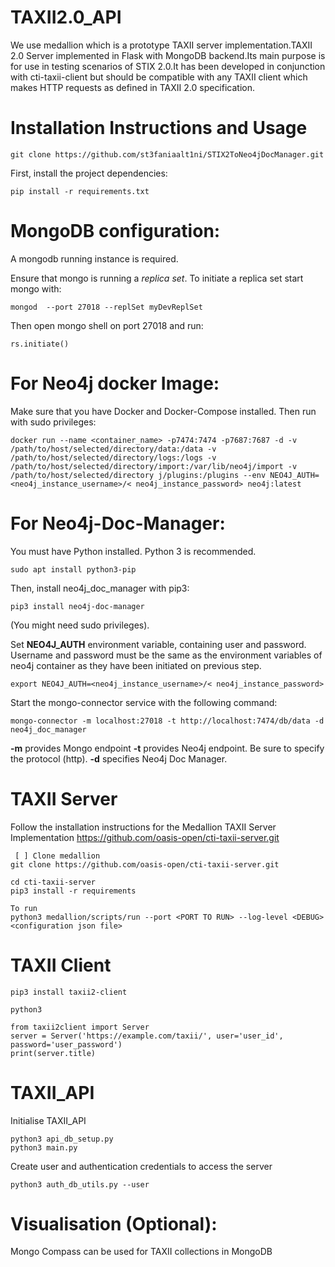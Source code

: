 # TAXII2.0_API


We use medallion which is a prototype TAXII server implementation.TAXII 2.0 Server implemented in Flask with MongoDB backend.Its main purpose is for use in testing scenarios of STIX 2.0.It has been developed in conjunction with cti-taxii-client but should be compatible with any TAXII client which makes HTTP requests as defined in TAXII 2.0 specification.

# Installation Instructions and Usage


~~~
git clone https://github.com/st3faniaalt1ni/STIX2ToNeo4jDocManager.git
~~~

First, install the project dependencies:
~~~
pip install -r requirements.txt
~~~



# MongoDB configuration:

A mongodb running instance is required. 

Ensure that mongo is running a *replica set*. To initiate a replica set start mongo with:
~~~	 	 	 	
mongod  --port 27018 --replSet myDevReplSet
~~~
Then open mongo shell on port 27018 and run:
~~~
rs.initiate()
~~~

# For Neo4j docker Image:

Make sure that you have Docker and Docker-Compose installed.
Then run with sudo privileges:

~~~
docker run --name <container_name> -p7474:7474 -p7687:7687 -d -v /path/to/host/selected/directory/data:/data -v /path/to/host/selected/directory/logs:/logs -v /path/to/host/selected/directory/import:/var/lib/neo4j/import -v /path/to/host/selected/directory j/plugins:/plugins --env NEO4J_AUTH=<neo4j_instance_username>/< neo4j_instance_password> neo4j:latest
~~~


# For Neo4j-Doc-Manager:

You must have Python installed. Python 3 is recommended.
~~~
sudo apt install python3-pip
~~~

Then, install neo4j_doc_manager with pip3:
~~~
pip3 install neo4j-doc-manager
~~~
(You might need sudo privileges).


 Set  **NEO4J_AUTH** environment variable, containing  user and password. Username and password must be the same as the environment variables of neo4j container as they have been initiated on previous step.
~~~
export NEO4J_AUTH=<neo4j_instance_username>/< neo4j_instance_password>

~~~

Start the mongo-connector service with the following command:
~~~
mongo-connector -m localhost:27018 -t http://localhost:7474/db/data -d neo4j_doc_manager
~~~
**-m** provides Mongo endpoint
**-t** provides Neo4j endpoint. Be sure to specify the protocol (http).
**-d** specifies Neo4j Doc Manager.




# TAXII Server 
 Follow the installation instructions for the Medallion TAXII Server Implementation
 https://github.com/oasis-open/cti-taxii-server.git

~~~ 
 [ ] Clone medallion
git clone https://github.com/oasis-open/cti-taxii-server.git

cd cti-taxii-server
pip3 install -r requirements

To run
python3 medallion/scripts/run --port <PORT TO RUN> --log-level <DEBUG> <configuration json file>
~~~ 
 
 
# TAXII Client
 
 ~~~
 pip3 install taxii2-client
 
 python3
 
 from taxii2client import Server
 server = Server('https://example.com/taxii/', user='user_id', password='user_password')
 print(server.title)
 ~~~
 
 


# TAXII_API
Initialise  TAXII_API 
~~~
python3 api_db_setup.py 
python3 main.py 
~~~

Create user and authentication credentials to access the server
~~~
python3 auth_db_utils.py --user
~~~

# Visualisation (Optional):
Mongo Compass  can be used for TAXII collections in MongoDB 

